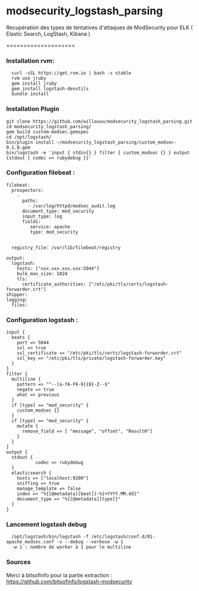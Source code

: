 # modsecurity_logstash_parsing
Recupération des types de tentatives d'attaques de ModSecurity pour ELK ( Elastic Search, LogStash, Kibana )

====================


### Installation rvm:
```
  curl -sSL https://get.rvm.io | bash -s stable
  rvm use jruby
  gem install jruby
  gem install logstash-devutils
  bundle install
```


### Installation Plugin
```
git clone https://github.com/willouuu/modsecurity_logstash_parsing.git
cd modsecurity_logstash_parsing/
gem build custom-modsec.gemspec
cd /opt/logstash/
bin/plugin install ~/modsecurity_logstash_parsing/custom_modsec-0.1.0.gem
bin/logstash -e 'input { stdin{} } filter { custom_modsec {} } output {stdout { codec => rubydebug }}'
```

### Configuration filebeat :
```
filebeat:
  prospectors:
    -
      paths:
        - /var/log/httpd/modsec_audit.log
      document_type: mod_security
      input_type: log
      fields:
         service: apache
         type: mod_security


  registry_file: /var/lib/filebeat/registry

output:
  logstash:
    hosts: ["xxx.xxx.xxx.xxx:5044"]
    bulk_max_size: 1024
    tls:
      certificate_authorities: ["/etc/pki/tls/certs/logstash-forwarder.crt"]
shipper:
logging:
  files:
```



### Configuration logstash :
```
input {
  beats {
    port => 5044
    ssl => true
    ssl_certificate => "/etc/pki/tls/certs/logstash-forwarder.crt"
    ssl_key => "/etc/pki/tls/private/logstash-forwarder.key"
  }
}
filter {
  multiline {
    pattern => "^--[a-fA-F0-9]{8}-Z--$"
    negate => true
    what => previous
  }
  if [type] == "mod_security" {
    custom_modsec {}
  }
  if [type] == "mod_security" {
    mutate {
      remove_field => [ "message", "offset", "ResultH"]
    }
  }
}
output {
  stdout {
           codec => rubydebug
  }
  elasticsearch {
    hosts => ["localhost:9200"]
    sniffing => true
    manage_template => false
    index => "%{[@metadata][beat]}-%{+YYYY.MM.dd}"
    document_type => "%{[@metadata][type]}"
  }
}
```

### Lancement logstash debug
```
  /opt/logstash/bin/logstash -f /etc/logstash/conf.d/01-apache_modsec.conf -v --debug --verbose -w 1
  -w 1 : nombre de worker à 1 pour le multiline
  ```


### Sources
Merci à bitsofinfo pour la partie extraction : https://github.com/bitsofinfo/logstash-modsecurity
